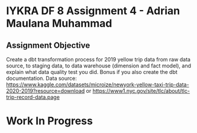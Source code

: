 # IYKRA DF 8 Assignment 4 - Adrian Maulana Muhammad
## Assignment Objective
Create a dbt transformation process for 2019 yellow trip data from raw data source, to staging data, to data warehouse (dimension and fact model), and explain what data quality test you did.  Bonus if you also create the dbt documentation.  Data source:  https://www.kaggle.com/datasets/microize/newyork-yellow-taxi-trip-data-2020-2019?resource=download or https://www1.nyc.gov/site/tlc/about/tlc-trip-record-data.page
# Work In Progress